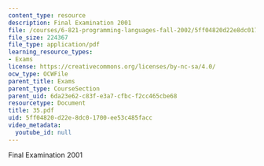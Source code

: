 ```yaml
---
content_type: resource
description: Final Examination 2001
file: /courses/6-821-programming-languages-fall-2002/5ff04820d22e8dc01700ee53c485facc_35.pdf
file_size: 224367
file_type: application/pdf
learning_resource_types:
- Exams
license: https://creativecommons.org/licenses/by-nc-sa/4.0/
ocw_type: OCWFile
parent_title: Exams
parent_type: CourseSection
parent_uid: 6da23e62-c83f-e3a7-cfbc-f2cc465cbe68
resourcetype: Document
title: 35.pdf
uid: 5ff04820-d22e-8dc0-1700-ee53c485facc
video_metadata:
  youtube_id: null
---
```

Final Examination 2001